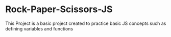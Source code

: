 # Rock-Paper-Scissors-JS
This Project is a basic project created  to practice basic JS concepts such as defining variables and functions
